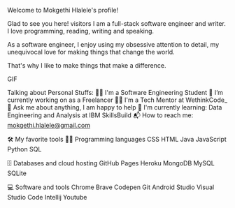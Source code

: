 Welcome to Mokgethi Hlalele's profile! 

Glad to see you here!   visitors
I am a full-stack software engineer and writer. I love programming, reading, writing and speaking.

As a software engineer, I enjoy using my obsessive attention to detail, my unequivocal love for making things that change the world.

That's why I like to make things that make a difference.

GIF

Talking about Personal Stuffs:
👨‍🎓 I'm a Software Engineering Student
🔭 I’m currently working on as a Freelancer
👨‍🏫 I'm a Tech Mentor at WethinkCode_
💬 Ask me about anything, I am happy to help
🌱 I'm currently learning:
Data Engineering and Analysis at IBM SkillsBuild
📬 How to reach me: mokgethi.hlalele@gmail.com

🛠️ My favorite tools
👨‍💻 Programming languages
 CSS HTML Java JavaScript Python SQL

🗄️ Databases and cloud hosting
GitHub Pages Heroku MongoDB MySQL SQLite

💻 Software and tools
Chrome Brave Codepen Git Android Studio Visual Studio Code Intellij Youtube
